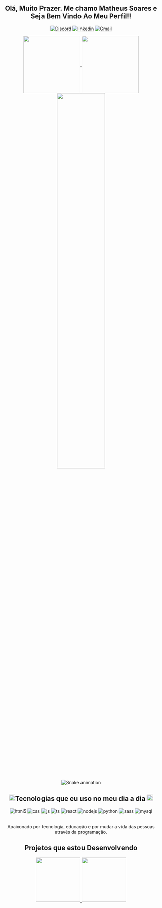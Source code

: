 <div align="center">

## Olá, Muito Prazer. Me chamo Matheus Soares e Seja Bem Vindo Ao Meu Perfil!!


[![Discord](https://img.shields.io/badge/Discord-7289DA?style=for-the-badge&logo=discord&logoColor=white)](https://youtube.com/c/sujeitoprogramador)
[![linkedin](https://img.shields.io/badge/LinkedIn-0077B5?style=for-the-badge&logo=linkedin&logoColor=white)](https://www.linkedin.com/in/matheus-soares-0833211a7/)
[![Gmail](https://img.shields.io/badge/Gmail-D14836?style=for-the-badge&logo=gmail&logoColor=white)](https://instagram.com/sujeitoprogramador)

<a href="https://github.com/matheussoaresduarte?tab=repositories">
  <img height=180 align="center" src="https://github-readme-stats.vercel.app/api?username=matheussoaresduarte&theme=onedark" />
</a>
<a href="https://github.com/matheussoaresduarte">
  <img height=180 align="center" src="https://github-readme-stats.vercel.app/api/top-langs?username=matheussoaresduarte&theme=onedark&layout=compact&langs_count=8&card_width=320" />
</a>
</br
<a href="https://github.com/matheussoaresduarte">
  <img width=55% align="center"  src="https://github-readme-streak-stats.herokuapp.com?user=matheussoaresduarte&theme=onedark&mode=daily" />
</a>

![Snake animation](https://github.com/LuigiGF/LuigiGF/blob/output/github-contribution-grid-snake.svg)

 <h2><img height= 20 src="https://user-images.githubusercontent.com/74038190/212284087-bbe7e430-757e-4901-90bf-4cd2ce3e1852.gif" >Tecnologias que eu uso no meu dia a dia  <img height= 20 src="https://user-images.githubusercontent.com/74038190/212284087-bbe7e430-757e-4901-90bf-4cd2ce3e1852.gif" ></h2>
  
<div style="display: inline_block">
  <img align="center" alt="html5" src="https://img.shields.io/badge/HTML5-E34F26?style=for-the-badge&logo=html5&logoColor=white" />
  <img align="center" alt="css" src="https://img.shields.io/badge/CSS3-1572B6?style=for-the-badge&logo=css3&logoColor=white" />
  <img align="center" alt="js" src="https://img.shields.io/badge/JavaScript-F7DF1E?style=for-the-badge&logo=javascript&logoColor=black" />
  <img align="center" alt="ts" src="https://img.shields.io/badge/TypeScript-007ACC?style=for-the-badge&logo=typescript&logoColor=white" />
  <img align="center" alt="react" src="https://img.shields.io/badge/React-20232A?style=for-the-badge&logo=react&logoColor=61DAFB" />
  <img align="center" alt="nodejs" src="https://img.shields.io/badge/Node.js-43853D?style=for-the-badge&logo=node.js&logoColor=white" />
  <img align="center" alt="python" src="https://img.shields.io/badge/Python-14354C?style=for-the-badge&logo=python&logoColor=white" />
  <img align="center" alt="sass" src="https://img.shields.io/badge/Sass-CC6699?style=for-the-badge&logo=sass&logoColor=white" />
  <img align="center" alt="mysql" src="https://img.shields.io/badge/MySQL-00000F?style=for-the-badge&logo=mysql&logoColor=white" />
</div>
  
</br>

Apaixonado por tecnologia, educação e por mudar a vida das pessoas através da programação.

## Projetos que estou Desenvolvendo
<div style="display: inline_block">
 
  <a href="https://github.com/matheussoaresduarte/barbearia_site">
    <img height=140 src="https://github-readme-stats.vercel.app/api/pin/?username=matheussoaresduarte&repo=barbearia_site&theme=onedark" />
  </a>
  <a href="https://github.com/matheussoaresduarte/AtividadesCubosAcademy">
    <img height=140 src="https://github-readme-stats.vercel.app/api/pin/?username=matheussoaresduarte&repo=AtividadesCubosAcademy&theme=onedark" />
  </a>
   
</div>



<!-- ## Últimos vídeos:
<div style="display: inline_block">
  - [Criando Infinite Scroll - React Native](https://youtu.be/TjkFGrjkXfc)<br/>
  - [O que estudar para se tornar um desenvolvedor front-end? 2022](https://youtu.be/Ab-kGzlCCWI)<br/>
  - [Criando interface login do Instagram - React Native](https://youtu.be/pSV9Wh_p2Cg)<br/>
  - [Aprendendo e conhecendo FIGMA - UI Design](https://youtu.be/KRCfX25yFf4)<br/>
</div> -->
</div>




